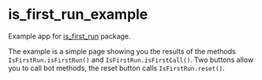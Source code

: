 # is_first_run_example

Example app for [is_first_run](https://pub.dev/packages/is_first_run) package.

The example is a simple page showing you the results of the methods `IsFirstRun.isFirstRun()` and `IsFirstRun.isFirstCall()`. Two buttons allow you to call bot methods, the reset button calls `IsFirstRun.reset()`.
